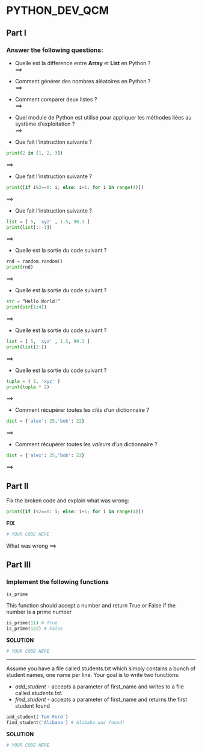 # PYTHON_DEV_QCM
## Part I
### Answer the following questions:

- Quelle est la difference entre **Array** et **List** en Python ?  
==>

- Comment générer des nombres aléatoires en Python ?   
==>

- Comment comparer deux listes ?  
==>

- Quel module de Python est utilisé pour appliquer les méthodes liées au système d’exploitation ?   
==>

- Que fait l'instruction suivante ?
```python
print(2 in [1, 2, 3])
```
==>

- Que fait l'instruction suivante ?
```python
print([if i%2==0: i; else: i+1; for i in range(4)])
```
==>

- Que fait l'instruction suivante ?  
```python
list = [ 5, 'xyz' , 1.5, 90.3 ]
print(list[::-1])
```
==>

- Quelle est la sortie du code suivant ?   
```python
rnd = random.random()
print(rnd)
```
==>

- Quelle est la sortie du code suivant ?   
```python
str = “Hello World!”
print(str[1:4])
```
==>

- Quelle est la sortie du code suivant ?   

```python
list = [ 5, 'xyz' , 1.5, 90.3 ]
print(list[2:])
```
==>

- Quelle est la sortie du code suivant ?   
```python
tuple = ( 5, 'xyz' )
print(tuple * 2)
```
==>

- Comment récupérer toutes les *clés* d’un dictionnaire ?  
```python
dict = {'alex': 25,'bob': 22}
```
==>

- Comment récupérer toutes les *valeurs* d’un dictionnaire ?  
```python
dict = {'alex': 25,'bob': 22}
```
==>

## Part II

Fix the broken code and explain what was wrong:

```python
print([if i%2==0: i; else: i+1; for i in range(4)])
```
**FIX**
```python
# YOUR CODE HERE
```
What was wrong ==> 

## Part III
### Implement the following functions
```
is_prime
```
This function should accept a number and return True or False if the number is a prime number  
```python
is_prime(11) # True
is_prime(122) # False
```
**SOLUTION**
```python
# YOUR CODE HERE
```
-------------------------------------------------------------------------------------------

Assume you have a file called students.txt which simply contains a bunch of student names, one name per line. Your goal is to write two functions: 
- _add_student_ - accepts a parameter of first_name and writes to a file called _students.txt_.
- _find_student_ - accepts a parameter of first_name and returns the first student found

```python
add_student('Tom Ford')
find_student('Alibaba') # Alibaba was found!
```
**SOLUTION**
```python
# YOUR CODE HERE
```
